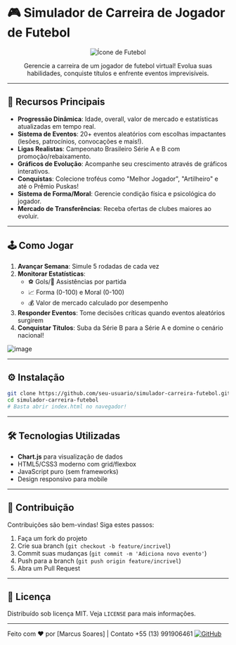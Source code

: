# 🎮 Simulador de Carreira de Jogador de Futebol

<div align="center">
  <img src="https://img.icons8.com/color/96/000000/football.png" alt="Ícone de Futebol"/>
  <p>Gerencie a carreira de um jogador de futebol virtual! Evolua suas habilidades, conquiste títulos e enfrente eventos imprevisíveis.</p>
</div>

---

## 🚀 Recursos Principais
- **Progressão Dinâmica**: Idade, overall, valor de mercado e estatísticas atualizadas em tempo real.
- **Sistema de Eventos**: 20+ eventos aleatórios com escolhas impactantes (lesões, patrocínios, convocações e mais!).
- **Ligas Realistas**: Campeonato Brasileiro Série A e B com promoção/rebaixamento.
- **Gráficos de Evolução**: Acompanhe seu crescimento através de gráficos interativos.
- **Conquistas**: Colecione troféus como "Melhor Jogador", "Artilheiro" e até o Prêmio Puskas!
- **Sistema de Forma/Moral**: Gerencie condição física e psicológica do jogador.
- **Mercado de Transferências**: Receba ofertas de clubes maiores ao evoluir.

---

## 🕹️ Como Jogar
1. **Avançar Semana**: Simule 5 rodadas de cada vez
2. **Monitorar Estatísticas**:
   - ⚽ Gols/🎯 Assistências por partida
   - 📈 Forma (0-100) e Moral (0-100)
   - 💰 Valor de mercado calculado por desempenho
3. **Responder Eventos**: Tome decisões críticas quando eventos aleatórios surgirem
4. **Conquistar Títulos**: Suba da Série B para a Série A e domine o cenário nacional!

![image](https://github.com/user-attachments/assets/9b319657-6f37-4066-ad79-998b13e7d90f)


---

## ⚙️ Instalação
```bash
git clone https://github.com/seu-usuario/simulador-carreira-futebol.git
cd simulador-carreira-futebol
# Basta abrir index.html no navegador!
```

---

## 🛠 Tecnologias Utilizadas
- **Chart.js** para visualização de dados
- HTML5/CSS3 moderno com grid/flexbox
- JavaScript puro (sem frameworks)
- Design responsivo para mobile

---

## 🤝 Contribuição
Contribuições são bem-vindas! Siga estes passos:
1. Faça um fork do projeto
2. Crie sua branch (`git checkout -b feature/incrivel`)
3. Commit suas mudanças (`git commit -m 'Adiciona novo evento'`)
4. Push para a branch (`git push origin feature/incrivel`)
5. Abra um Pull Request

---

## 📄 Licença
Distribuído sob licença MIT. Veja `LICENSE` para mais informações.

---

Feito com ❤️ por [Marcus Soares] | Contato +55 (13) 991906461
[![GitHub](https://img.shields.io/badge/GitHub-100000?style=flat&logo=github&logoColor=white)](https://github.com/marcus7170)
